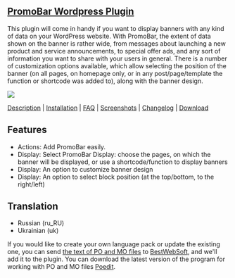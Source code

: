<a href="http://bestwebsoft.com/products/promobar/" target=_blank>PromoBar Wordpress Plugin</a>  
----------------------------------------

This plugin will come in handy if you want to display banners with any kind of data on your WordPress website. With PromoBar, the extent of data shown on the banner is rather wide, from messages about launching a new product and service announcements, to special offer ads, and any sort of information you want to share with your users in general. There is a number of customization options available, which allow selecting the position of the banner (on all pages, on homepage only, or in any post/page/template the function or shortcode was added to), along with the banner design. 

<img src="http://bestwebsoft.com/wp-content/uploads/2015/02/xpromo-bar-banner-website.jpg"/>

<a href="http://bestwebsoft.com/products/promobar/description" target=_blank>Description</a> | 
<a href="http://bestwebsoft.com/products/promobar/installation" target=_blank>Installation</a> | 
<a href="http://bestwebsoft.com/products/promobar/faq" target=_blank>FAQ</a> | 
<a href="http://bestwebsoft.com/products/promobar/screenshots" target=_blank>Screenshots</a> | 
<a href="http://bestwebsoft.com/products/promobar/changelog" target=_blank>Changelog</a> | 
<a href="http://bestwebsoft.com/products/promobar/download" target=_blank>Download</a>


Features
-----------------------------
* Actions: Add PromoBar easily.
* Display: Select PromoBar Display: choose the pages, on which the banner will be displayed, or use a shortcode/function to display banners
* Display: An option to customize banner design
* Display: An option to select block position (at the top/bottom, to the right/left)

Translation
-----------------------------
* Russian (ru_RU)
* Ukrainian (uk)

If you would like to create your own language pack or update the existing one, you can send <a href="http://codex.wordpress.org/Translating_WordPress" target="_blank">the text of PO and MO files</a> to <a href="http://support.bestwebsoft.com" target="_blank">BestWebSoft</a>, and we'll add it to the plugin. You can download the latest version of the program for working with PO and MO files  <a href="http://www.poedit.net/download.php" target="_blank">Poedit</a>.
